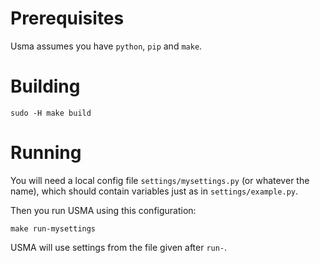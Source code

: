 # Prerequisites

Usma assumes you have `python`, `pip` and `make`.

# Building

```
sudo -H make build
```

# Running

You will need a local config file `settings/mysettings.py` (or whatever the name),
which should contain variables just as in `settings/example.py`.

Then you run USMA using this configuration:

```
make run-mysettings
```

USMA will use settings from the file given after `run-`.
